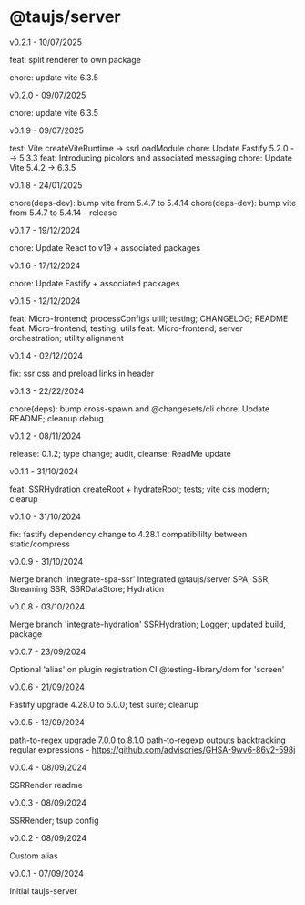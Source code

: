 # @taujs/server

v0.2.1 - 10/07/2025

feat: split renderer to own package

chore: update vite 6.3.5

v0.2.0 - 09/07/2025

chore: update vite 6.3.5

v0.1.9 - 09/07/2025

test: Vite createViteRuntime -> ssrLoadModule
chore: Update Fastify 5.2.0 --> 5.3.3
feat: Introducing picolors and associated messaging
chore: Update Vite 5.4.2 -> 6.3.5

v0.1.8 - 24/01/2025

chore(deps-dev): bump vite from 5.4.7 to 5.4.14
chore(deps-dev): bump vite from 5.4.7 to 5.4.14 - release

v0.1.7 - 19/12/2024

chore: Update React to v19 + associated packages

v0.1.6 - 17/12/2024

chore: Update Fastify + associated packages

v0.1.5 - 12/12/2024

feat: Micro-frontend; processConfigs utill; testing; CHANGELOG; README
feat: Micro-frontend; testing; utils
feat: Micro-frontend; server orchestration; utility alignment

v0.1.4 - 02/12/2024

fix: ssr css and preload links in header

v0.1.3 - 22/22/2024

chore(deps): bump cross-spawn and @changesets/cli
chore: Update README; cleanup debug

v0.1.2 - 08/11/2024

release: 0.1.2; type change; audit, cleanse; ReadMe update

v0.1.1 - 31/10/2024

feat: SSRHydration createRoot + hydrateRoot; tests; vite css modern; clearup

v0.1.0 - 31/10/2024

fix: fastify dependency change to 4.28.1 compatibililty between static/compress

v0.0.9 - 31/10/2024

Merge branch 'integrate-spa-ssr' Integrated @taujs/server SPA, SSR, Streaming SSR, SSRDataStore; Hydration

v0.0.8 - 03/10/2024

Merge branch 'integrate-hydration' SSRHydration; Logger; updated build, package

v0.0.7 - 23/09/2024

Optional 'alias' on plugin registration
CI @testing-library/dom for 'screen'

v0.0.6 - 21/09/2024

Fastify upgrade 4.28.0 to 5.0.0; test suite; cleanup

v0.0.5 - 12/09/2024

path-to-regex upgrade 7.0.0 to 8.1.0
path-to-regexp outputs backtracking regular expressions - https://github.com/advisories/GHSA-9wv6-86v2-598j

v0.0.4 - 08/09/2024

SSRRender readme

v0.0.3 - 08/09/2024

SSRRender; tsup config

v0.0.2 - 08/09/2024

Custom alias

v0.0.1 - 07/09/2024

Initial taujs-server
